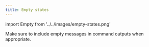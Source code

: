 ```yaml
---
title: Empty states
---
```


import Empty from '../../images/empty-states.png'

Make sure to include empty messages in command outputs when appropriate.

<img src={Empty} alt="" />
